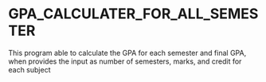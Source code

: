 # GPA_CALCULATER_FOR_ALL_SEMESTER
This program able to calculate the GPA for each semester and final GPA, when provides the input as  number of semesters, marks, and credit for each subject
